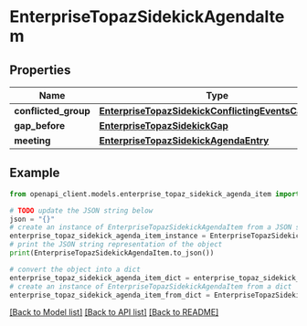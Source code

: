 # EnterpriseTopazSidekickAgendaItem


## Properties

Name | Type | Description | Notes
------------ | ------------- | ------------- | -------------
**conflicted_group** | [**EnterpriseTopazSidekickConflictingEventsCardProto**](EnterpriseTopazSidekickConflictingEventsCardProto.md) |  | [optional] 
**gap_before** | [**EnterpriseTopazSidekickGap**](EnterpriseTopazSidekickGap.md) |  | [optional] 
**meeting** | [**EnterpriseTopazSidekickAgendaEntry**](EnterpriseTopazSidekickAgendaEntry.md) |  | [optional] 

## Example

```python
from openapi_client.models.enterprise_topaz_sidekick_agenda_item import EnterpriseTopazSidekickAgendaItem

# TODO update the JSON string below
json = "{}"
# create an instance of EnterpriseTopazSidekickAgendaItem from a JSON string
enterprise_topaz_sidekick_agenda_item_instance = EnterpriseTopazSidekickAgendaItem.from_json(json)
# print the JSON string representation of the object
print(EnterpriseTopazSidekickAgendaItem.to_json())

# convert the object into a dict
enterprise_topaz_sidekick_agenda_item_dict = enterprise_topaz_sidekick_agenda_item_instance.to_dict()
# create an instance of EnterpriseTopazSidekickAgendaItem from a dict
enterprise_topaz_sidekick_agenda_item_from_dict = EnterpriseTopazSidekickAgendaItem.from_dict(enterprise_topaz_sidekick_agenda_item_dict)
```
[[Back to Model list]](../README.md#documentation-for-models) [[Back to API list]](../README.md#documentation-for-api-endpoints) [[Back to README]](../README.md)


